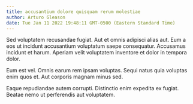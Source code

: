 ```yaml
---
title: accusantium dolore quisquam rerum molestiae
author: Arturo Gleason
date: Tue Jan 11 2022 19:48:11 GMT-0500 (Eastern Standard Time)
---
```

Sed voluptatem recusandae fugiat. Aut et omnis adipisci alias aut. Eum a eos ut incidunt accusantium voluptatum saepe consequatur. Accusamus incidunt et harum. Aperiam velit voluptatem inventore et dolor in tempora dolor.

 Eum est vel. Omnis earum rem ipsam voluptas. Sequi natus quia voluptas enim quos et. Aut corporis magnam minus sed.

 Eaque repudiandae autem corrupti. Distinctio enim expedita ex fugiat. Beatae nemo ut perferendis aut voluptatem.